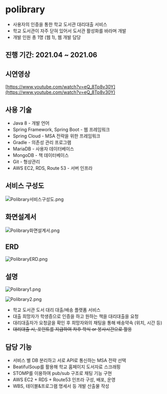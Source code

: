# polibrary

- 사용자의 인증을 통한 학교 도서관 대리대출 서비스
- 학교 도서관이 자주 닫혀 있어서 도서관 활성화를 바라며 개발
- 개발 인원 총 1명 (웹 1), 웹 개발 담당

## 진행 기간: 2021.04 ~ 2021.06

## 시연영상


[https://www.youtube.com/watch?v=eQ_8Tp8v30Y](https://www.youtube.com/watch?v=eQ_8Tp8v30Y)

## 사용 기술


- Java 8 - 개발 언어
- Spring Framework, Spring Boot - 웹 프레임워크
- Spring Cloud - MSA 전략을 위한 프레임워크
- Gradle - 의존성 관리 프로그램
- MariaDB - 사용자 데이터베이스
- MongoDB - 책 데이터베이스
- Git - 형상관리
- AWS EC2, RDS, Route 53 - 서버 인프라

## 서비스 구성도


![Polibrary서비스구성도.png](https://user-images.githubusercontent.com/64997244/183342386-d1231fbf-69cf-44e1-8322-12550f90ac6d.png)

## 화면설계서


![Polibrary화면설계서.png](https://user-images.githubusercontent.com/64997244/183342388-1d103176-88e3-4679-8841-bbd5b3adb84c.png)

## ERD


![PolibraryERD.png](https://user-images.githubusercontent.com/64997244/183342383-ebb5d3e2-cea3-4036-b776-87c9c1c26646.png)

## 설명

![Polibrary1.png](https://user-images.githubusercontent.com/64997244/183342376-38fae949-a9a6-43cc-bf35-b1581bbf493f.png)

![Polibrary2.png](https://user-images.githubusercontent.com/64997244/183342381-0b83f2f2-6e77-4124-a2ed-500ff73162aa.png)

- 학교 도서관 도서 대리 대출/배송 플랫폼 서비스
- 대출 희망자가 학생증으로 인증을 하고 원하는 책을 대리대출을 요청
- 대리대출자가 요청글을 확인 후 희망자와의 채팅을 통해 배송약속 (위치, 시간 등)
- ~~대리대출 시, 포인트를 지급하여 차후 학식 or 봉사시간으로 활용~~

## 담당 기능

- 서비스 별 DB 분리하고 서로 API로 통신하는 MSA 전략 선택
- BeatifulSoup를 활용해 학교 홈페이지 도서자료 스크래핑
- STOMP를 이용하여 pub/sub 구조로 채팅 기능 구현
- AWS EC2 + RDS + Route53 인프라 구성, 배포, 운영
- WBS, 테이블&프로그램 명세서 등 개발 산출물 작성
